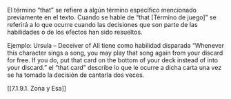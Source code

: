 El término “that” se refiere a algún término específico mencionado previamente en el texto. Cuando se hable de “that [Término de juego]” se referirá a lo que ocurre cuando las decisiones que son parte de las habilidades o de los efectos han sido resueltos.

Ejemplo: Ursula – Deceiver of All tiene como habilidad disparada “Whenever this character sings a song, you may play that song again from your discard for free. If you do, put that card on the bottom of your deck instead of into your discard.” el “that card” describe lo que le ocurre a dicha carta una vez se ha tomado la decisión de cantarla dos veces.

[[7.1.9.1. Zona y Esa]]